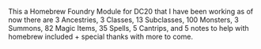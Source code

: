 This a Homebrew Foundry Module for DC20 that I have been working as of now there are 3 Ancestries, 3 Classes, 13 Subclasses, 100 Monsters, 3 Summons, 82 Magic Items, 35 Spells, 5 Cantrips, and 5 notes to help with homebrew included + special thanks with more to come.
